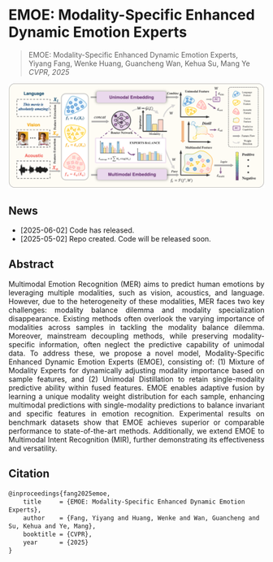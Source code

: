 # EMOE: Modality-Specific Enhanced Dynamic Emotion Experts
> EMOE: Modality-Specific Enhanced Dynamic Emotion Experts,            
> Yiyang Fang, Wenke Huang, Guancheng Wan, Kehua Su, Mang Ye
> *CVPR, 2025*

<div align="center">
<img alt="method" src="image/EMOE.png">
</div>

## News
* [2025-06-02] Code has released.
* [2025-05-02] Repo created. Code will be released soon.

## Abstract
<div align="justify">
Multimodal Emotion Recognition (MER) aims to predict human emotions by leveraging multiple modalities, such as vision, acoustics, and language. However, due to the heterogeneity of these modalities, MER faces two key challenges: modality balance dilemma and modality specialization disappearance. Existing methods often overlook the varying importance of modalities across samples in tackling the modality balance dilemma. Moreover, mainstream decoupling methods, while preserving modality-specific information, often neglect the predictive capability of unimodal data. To address these, we propose a novel model, Modality-Specific Enhanced Dynamic Emotion Experts (EMOE), consisting of: (1) Mixture of Modality Experts for dynamically adjusting modality importance based on sample features, and (2) Unimodal Distillation to retain single-modality predictive ability within fused features. EMOE enables adaptive fusion by learning a unique modality weight distribution for each sample, enhancing multimodal predictions with single-modality predictions to balance invariant and specific features in emotion recognition. Experimental results on benchmark datasets show that EMOE achieves superior or comparable performance to state-of-the-art methods. Additionally, we extend EMOE to Multimodal Intent Recognition (MIR), further demonstrating its effectiveness and versatility.
</div>

## Citation
```
@inproceedings{fang2025emoe,
    title     = {EMOE: Modality-Specific Enhanced Dynamic Emotion Experts},
    author    = {Fang, Yiyang and Huang, Wenke and Wan, Guancheng and Su, Kehua and Ye, Mang},
    booktitle = {CVPR},
    year      = {2025}
}
```
